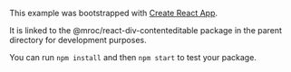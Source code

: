 This example was bootstrapped with [Create React App](https://github.com/facebook/create-react-app).

It is linked to the @mroc/react-div-contenteditable package in the parent directory for development purposes.

You can run `npm install` and then `npm start` to test your package.

